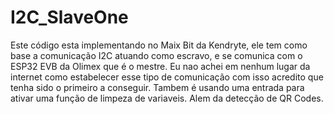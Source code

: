 # I2C_SlaveOne
Este código esta implementando no Maix Bit da Kendryte, ele tem como base a comunicação I2C atuando como escravo, e se comunica com o ESP32 EVB da Olimex que é o mestre.
Eu nao achei em nenhum lugar da internet como estabelecer esse tipo de comunicação com isso acredito que tenha sido o primeiro a conseguir.
Tambem é usando uma entrada para ativar uma função de limpeza de variaveis.
Alem da detecção de QR Codes.
